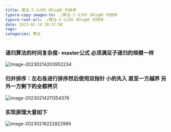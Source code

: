 ```yaml
---
title: 算法-2-认识O（NlogN）的排序
typora-copy-images-to: ./算法-2-认识O（NlogN）的排序
typora-root-url: ./算法-2-认识O（NlogN）的排序
date: 2023-02-14 20:37:58
tags:
categories: 算法
---
```


### 递归算法的时间复杂度- master公式  必须满足子递归的规模一样

![image-20230214203952234](/image-20230214203952234.png)





### 归并排序：左右各进行排序然后使用双指针 小的先入 直至一方越界 另外一方剩下的全都拷贝 

![image-20230214211354376](/image-20230214211354376.png)

### 实现原理大意如下 

![image-20230218222822985](/image-20230218222822985.png)
